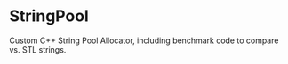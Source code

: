 # StringPool
Custom C++ String Pool Allocator, including benchmark code to compare vs. STL strings.
